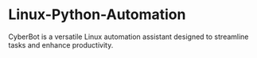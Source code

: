 # Linux-Python-Automation
CyberBot is a versatile Linux automation assistant designed to streamline tasks and enhance productivity. 
